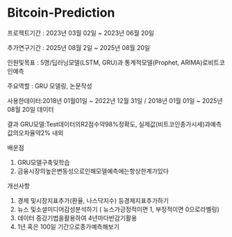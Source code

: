 # Bitcoin-Prediction

프로젝트기간 : 2023년 03월 02일 ~ 2023년 06월 20일

추가연구기간 : 2025년 08월 2일 ~ 2025년 08월 20일

인원및목표 : 5명/딥러닝모델(LSTM, GRU)과 통계적모델(Prophet, ARIMA)로비트코인예측

주요역할 : GRU 모델링, 논문작성

사용한데이터:2018년 01월01일 ~ 2022년 12월 31일
       / 2018년 01월 01일 ~ 2025년 08월 20일 데이터

결과
   GRU모델:Test데이터의R2점수약98%정확도,
   실제값(비트코인종가시세)과예측값의오차율약2% 내외
                     
배운점
   1) GRU모델구축및학습
   2) 금융시장의높은변동성으로인해모델예측에는항상한계가있다
      
개선사항
 1. 경제 및시장지표추가(환율, 나스닥지수) 등경제지표추가하기
 2. 뉴스 및소셜미디어감성분석하기 ( 뉴스가긍정적이면 1, 부정적이면 0으로라벨링)
 3. 데이터 증강기법을활용하여 4년마다반감기활용
 4. 1년 혹은 100일 기간으로종가예측해보기


